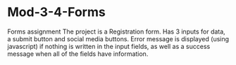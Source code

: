 # Mod-3-4-Forms

Forms assignment
The project is a Registration form. Has 3 inputs for data, a submit button and social media buttons. Error message is displayed (using javascript) if nothing is written in the input fields, as well as a success message when all of the fields have information.
